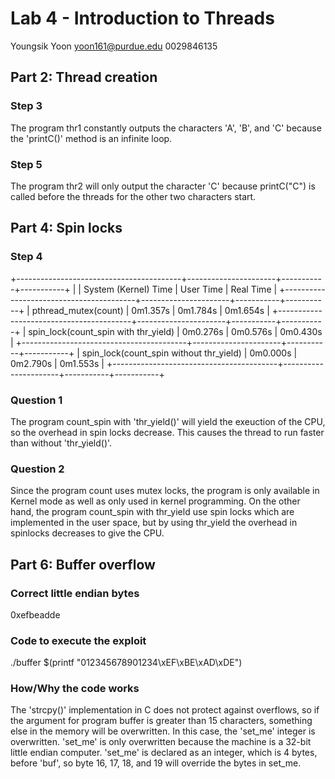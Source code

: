 # Lab 4 - Introduction to Threads
Youngsik Yoon
yoon161@purdue.edu
0029846135

## Part 2: Thread creation
### Step 3
The program thr1 constantly outputs the characters 'A', 'B', and 'C' because the 'printC()' method is an infinite loop.

### Step 5
The program thr2 will only output the character 'C' because printC("C") is called before the threads for the other two characters start.

## Part 4: Spin locks
### Step 4
+-----------------------------------------+----------------------+-----------+-----------+
|                                         | System (Kernel) Time | User Time | Real Time |
+-----------------------------------------+----------------------+-----------+-----------+
| pthread_mutex(count)                    | 0m1.357s             | 0m1.784s  | 0m1.654s  |
+-----------------------------------------+----------------------+-----------+-----------+
| spin_lock(count_spin with thr_yield)    | 0m0.276s             | 0m0.576s  | 0m0.430s  |
+-----------------------------------------+----------------------+-----------+-----------+
| spin_lock(count_spin without thr_yield) | 0m0.000s             | 0m2.790s  | 0m1.553s  |
+-----------------------------------------+----------------------+-----------+-----------+

### Question 1
The program count_spin with 'thr_yield()' will yield the exeuction of the CPU, so the overhead in spin locks decrease. This causes the thread to run faster than without 'thr_yield()'. 

### Question 2
Since the program count uses mutex locks, the program is only available in Kernel mode as well as only used in kernel programming. On the other hand, the program count_spin with thr_yield use spin locks which are implemented in the user space, but by using thr_yield the overhead in spinlocks decreases to give the CPU.

## Part 6: Buffer overflow
### Correct little endian bytes
0xefbeadde

### Code to execute the exploit
./buffer $(printf "012345678901234\xEF\xBE\xAD\xDE")

### How/Why the code works
The 'strcpy()' implementation in C does not protect against overflows, so if the argument for program buffer is greater than 15 characters, something else in the memory will be overwritten. In this case, the 'set_me' integer is overwritten. 'set_me' is only overwritten because the machine is a 32-bit little endian computer. 'set_me' is declared as an integer, which is 4 bytes, before 'buf', so byte 16, 17, 18, and 19 will override the bytes in set_me.
